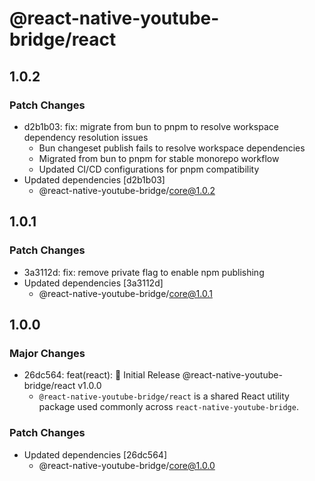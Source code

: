 # @react-native-youtube-bridge/react

## 1.0.2

### Patch Changes

- d2b1b03: fix: migrate from bun to pnpm to resolve workspace dependency resolution issues
  - Bun changeset publish fails to resolve workspace dependencies
  - Migrated from bun to pnpm for stable monorepo workflow
  - Updated CI/CD configurations for pnpm compatibility
- Updated dependencies [d2b1b03]
  - @react-native-youtube-bridge/core@1.0.2

## 1.0.1

### Patch Changes

- 3a3112d: fix: remove private flag to enable npm publishing
- Updated dependencies [3a3112d]
  - @react-native-youtube-bridge/core@1.0.1

## 1.0.0

### Major Changes

- 26dc564: feat(react): 🎉 Initial Release @react-native-youtube-bridge/react v1.0.0
  - `@react-native-youtube-bridge/react` is a shared React utility package used commonly across `react-native-youtube-bridge`.

### Patch Changes

- Updated dependencies [26dc564]
  - @react-native-youtube-bridge/core@1.0.0
